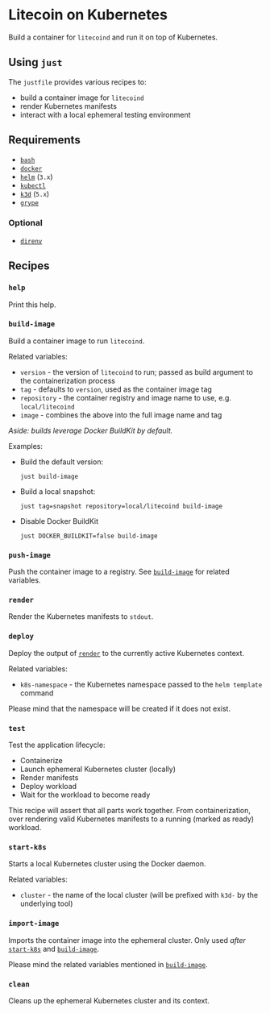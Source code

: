 # Litecoin on Kubernetes

Build a container for `litecoind` and run it on top of Kubernetes.

## Using `just`

The `justfile` provides various recipes to:

- build a container image for `litecoind`
- render Kubernetes manifests
- interact with a local ephemeral testing environment

## Requirements

- [`bash`](https://www.gnu.org/software/bash/)
- [`docker`](https://www.docker.com/)
- [`helm`](https://helm.sh/) (`3.x`)
- [`kubectl`](https://kubernetes.io/docs/tasks/tools/#kubectl)
- [`k3d`](https://k3d.io) (`5.x`)
- [`grype`](https://github.com/anchore/grype)

### Optional

- [`direnv`](https://direnv.net)

## Recipes

### `help`

Print this help.

### `build-image`

Build a container image to run `litecoind`.

Related variables:

- `version` - the version of `litecoind` to run; passed as build argument to the containerization process
- `tag` - defaults to `version`, used as the container image tag
- `repository` - the container registry and image name to use, e.g. `local/litecoind`
- `image` - combines the above into the full image name and tag

_Aside: builds leverage Docker BuildKit by default._

Examples:

- Build the default version:

  ```shell
  just build-image
  ```

- Build a local snapshot:

  ```shell
  just tag=snapshot repository=local/litecoind build-image
  ```

- Disable Docker BuildKit

  ```shell
  just DOCKER_BUILDKIT=false build-image
  ```

### `push-image`

Push the container image to a registry. See [`build-image`](#build-image) for related variables.

### `render`

Render the Kubernetes manifests to `stdout`.

### `deploy`

Deploy the output of [`render`](#render) to the currently active Kubernetes context.

Related variables:

- `k8s-namespace` - the Kubernetes namespace passed to the `helm template` command

Please mind that the namespace will be created if it does not exist.

### `test`

Test the application lifecycle:

- Containerize
- Launch ephemeral Kubernetes cluster (locally)
- Render manifests
- Deploy workload
- Wait for the workload to become ready

This recipe will assert that all parts work together. From containerization, over rendering valid Kubernetes manifests to a running (marked as ready) workload.

### `start-k8s`

Starts a local Kubernetes cluster using the Docker daemon.

Related variables:

- `cluster` - the name of the local cluster (will be prefixed with `k3d-` by the underlying tool)

### `import-image`

Imports the container image into the ephemeral cluster. Only used _after_ [`start-k8s`](#start-k8s) and [`build-image`](#build-image).

Please mind the related variables mentioned in [`build-image`](#build-image).

### `clean`

Cleans up the ephemeral Kubernetes cluster and its context.
